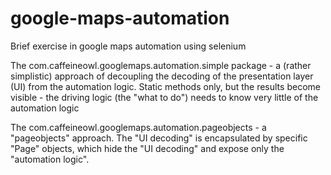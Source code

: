 # google-maps-automation
Brief exercise in google maps automation using selenium

The com.caffeineowl.googlemaps.automation.simple package - a 
(rather simplistic) approach of decoupling the decoding of the presentation layer (UI) from the automation logic.
Static methods only, but the results become visible - the driving logic (the "what to do") needs to know very little of the
automation logic

The com.caffeineowl.googlemaps.automation.pageobjects - a "pageobjects" approach. The "UI decoding" is
encapsulated by specific "Page" objects, which hide the "UI decoding" and expose only the
"automation logic".
